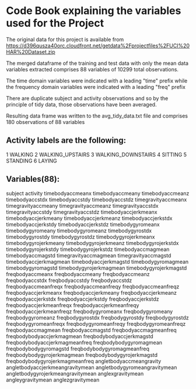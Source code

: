 # Code Book explaining the variables used for the Project

The original data for this project is available from https://d396qusza40orc.cloudfront.net/getdata%2Fprojectfiles%2FUCI%20HAR%20Dataset.zip

The merged dataframe of the training and test data with only the mean data variables extracted comprises 88 variables of 10299 total observations.

The time domain variables were indicated with a leading "time" prefix while the frequency domain variables were indicated with a leading "freq" prefix

There are duplicate subject and activity observations and so by the principle of tidy data, those observations have been averaged.

Resulting data frame was written to the avg_tidy_data.txt file and comprises 180 observations of 88 variables

## Activity labels are the following:

1 WALKING
2 WALKING_UPSTAIRS
3 WALKING_DOWNSTAIRS
4 SITTING
5 STANDING
6 LAYING

## Variables(88):

subject
activity
timebodyaccmeanx 
timebodyaccmeany 
timebodyaccmeanz
timebodyaccstdx 
timebodyaccstdy 
timebodyaccstdz 
timegravityaccmeanx
timegravityaccmeany 
timegravityaccmeanz 
timegravityaccstdx 
timegravityaccstdy
timegravityaccstdz 
timebodyaccjerkmeanx 
timebodyaccjerkmeany
timebodyaccjerkmeanz 
timebodyaccjerkstdx 
timebodyaccjerkstdy
timebodyaccjerkstdz
timebodygyromeanx 
timebodygyromeany 
timebodygyromeanz 
timebodygyrostdx
timebodygyrostdy 
timebodygyrostdz 
timebodygyrojerkmeanx 
timebodygyrojerkmeany
timebodygyrojerkmeanz 
timebodygyrojerkstdx 
timebodygyrojerkstdy
timebodygyrojerkstdz 
timebodyaccmagmean 
timebodyaccmagstd
timegravityaccmagmean 
timegravityaccmagstd 
timebodyaccjerkmagmean
timebodyaccjerkmagstd 
timebodygyromagmean 
timebodygyromagstd
timebodygyrojerkmagmean 
timebodygyrojerkmagstd 
freqbodyaccmeanx
freqbodyaccmeany 
freqbodyaccmeanz 
freqbodyaccstdx 
freqbodyaccstdy
freqbodyaccstdz 
freqbodyaccmeanfreqx 
freqbodyaccmeanfreqy
freqbodyaccmeanfreqz 
freqbodyaccjerkmeanx 
freqbodyaccjerkmeany
freqbodyaccjerkmeanz 
freqbodyaccjerkstdx 
freqbodyaccjerkstdy
freqbodyaccjerkstdz 
freqbodyaccjerkmeanfreqx 
freqbodyaccjerkmeanfreqy
freqbodyaccjerkmeanfreqz
freqbodygyromeanx 
freqbodygyromeany 
freqbodygyromeanz 
freqbodygyrostdx
freqbodygyrostdy 
freqbodygyrostdz 
freqbodygyromeanfreqx 
freqbodygyromeanfreqy
freqbodygyromeanfreqz 
freqbodyaccmagmean 
freqbodyaccmagstd
freqbodyaccmagmeanfreq 
freqbodybodyaccjerkmagmean 
freqbodybodyaccjerkmagstd
freqbodybodyaccjerkmagmeanfreq 
freqbodybodygyromagmean 
freqbodybodygyromagstd
freqbodybodygyromagmeanfreq 
freqbodybodygyrojerkmagmean
freqbodybodygyrojerkmagstd 
freqbodybodygyrojerkmagmeanfreq
angletbodyaccmeangravity 
angletbodyaccjerkmeangravitymean
angletbodygyromeangravitymean 
angletbodygyrojerkmeangravitymean
anglexgravitymean 
angleygravitymean 
anglezgravitymean

